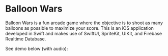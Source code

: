 # Balloon Wars

Balloon Wars is a fun arcade game where the objective is to shoot as many balloons as possible to maximize your score. This is an iOS application developed in Swift and makes use of SwiftUI, SpriteKit, UIKit, and Firebase Realtime Database.

See demo below (with audio):


